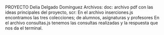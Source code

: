 PROYECTO Delia Delgado Domínguez
Archivos: 
doc: archivo pdf con las ideas principales del proyecto,
scr: En el archivo inserciones.js encontramos las tres colecciones;
 de alumnos, asignaturas y profesores 
 En el archivo consultas.js tenemos las consultas realizadas y 
 la respuesta que nos da el terminal.
 